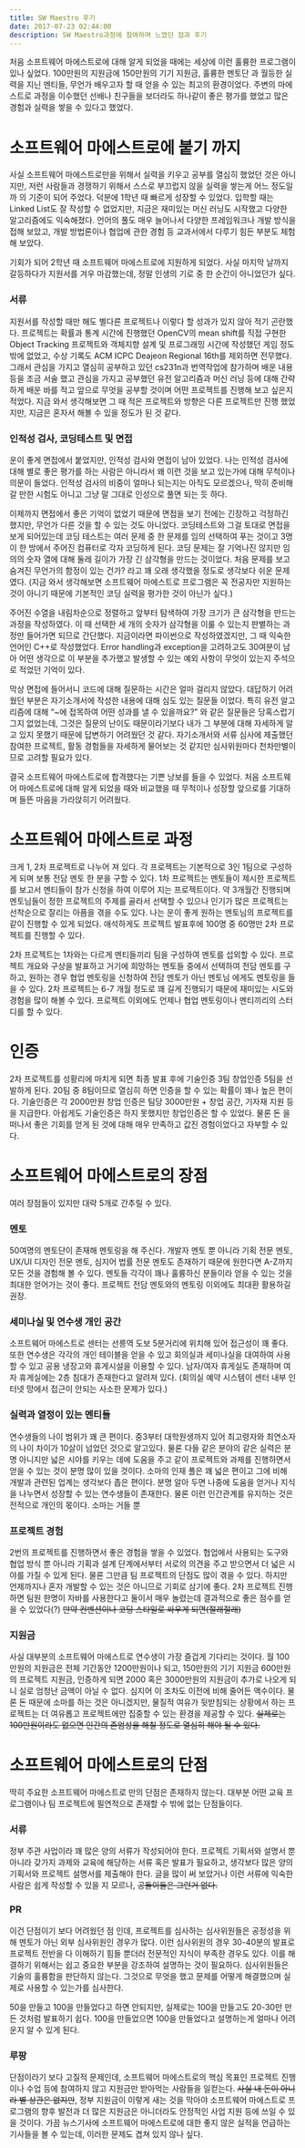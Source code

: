 ```yaml
---
title: SW Maestro 후기
date: 2017-07-23 02:44:00
description: SW Maestro과정에 참여하며 느꼈던 점과 후기
---
```

처음 소프트웨어 마에스트로에 대해 알게 되었을 때에는 세상에 이런 훌륭한 프로그램이 있나 싶었다. 100만원의 지원금에 150만원의 기기 지원금, 훌륭한 멘토단 과 월등한 실력을 지닌 멘티들, 무언가 배우고자 할 때 얻을 수 있는 최고의 환경이었다. 주변의 마에스트로 과정을 이수했던 선배나 친구들을 보더라도 하나같이 좋은 평가를 했었고 많은 경험과 실력을 쌓을 수 있다고 했었다.

# 소프트웨어 마에스트로에 붙기 까지 

사실 소프트웨어 마에스트로만을 위해서 실력을 키우고 공부를 열심히 했었던 것은 아니지만, 저런 사람들과 경쟁하기 위해서 스스로 부끄럽지 않을 실력을 쌓는게 어느 정도일까 의 기준이 되어 주었다. 덕분에 1학년 때 빠르게 성장할 수 있었다. 입학할 때는 Linked List도 잘 작성할 수 없었지만,  지금은 재미있는 머신 러닝도 시작했고 다양한 알고리즘에도 익숙해졌다. 언어의 풀도 매우 늘어나서 다양한 프레임워크나 개발 방식을 접해 보았고, 개발 방법론이나 협업에 관한 경험 등 교과서에서 다루기 힘든 부분도 체험해 보았다.

기회가 되어 2학년 때 소프트웨어 마에스트로에 지원하게 되었다.  사실 마지막 날까지 갈등하다가 지원서를 겨우 마감했는데, 정말 인생의 기로 중 한 순간이 아니었던가 싶다.

### 서류
지원서를 작성할 때만 해도 별다른 프로젝트나 이렇다 할 성과가 있지 않아 적기 곤란했다. 프로젝트는 확률과 통계 시간에 진행했던 OpenCV의 mean shift를 직접 구현한 Object Tracking 프로젝트와 객체지향 설계 및 프로그래밍 시간에 작성했던 게임 정도 밖에 없었고, 수상 기록도 ACM ICPC Deajeon Regional 16th를 제외하면 전무했다. 그래서 관심을 가지고 열심히 공부하고 있던 cs231n과 번역작업에 참가하며 배운 내용 등을 조금 서술 했고 관심을 가지고 공부했던 유전 알고리즘과 머신 러닝 등에 대해 간략하게 배운 바를 적고 앞으로 무엇을 공부할 것이며 어떤 프로젝트를 진행해 보고 싶은지 적었다. 지금 와서 생각해보면 그 때 적은 프로젝트와 방향은 다른 프로젝트만 진행 했었지만, 지금은 혼자서 해볼 수 있을 정도가 된 것 같다.

### 인적성 검사, 코딩테스트 및 면접
운이 좋게 면접에서 붙었지만, 인적성 검사와 면접이 남아 있었다. 나는 인적성 검사에 대해 별로 좋은 평가를 하는 사람은 아니라서 왜 이런 것을 보고 있는가에 대해 무척이나 의문이 들었다. 인적성 검사의 비중이 얼마나 되는지는 아직도 모르겠으나, 딱히 준비해 갈 만한 시험도 아니고 그냥 말 그대로 인성으로 풀면 되는 듯 하다. 

이제까지 면접에서 좋은 기억이 없었기 때문에 면접을 보기 전에는 긴장하고 걱정하긴 했지만, 무언가 다른 것을 할 수 있는 것도 아니었다. 코딩테스트와 그걸 토대로 면접을 보게 되어있는데 코딩 테스트는 여러 문제 중 한 문제를 임의 선택하여 푸는 것이고 3명이 한 방에서 주어진 컴퓨터로 각자 코딩하게 된다. 코딩 문제는 잘 기억나진 않지만 임의의 숫자 열에 대해 둘레 길이가 가장 긴 삼각형을 만드는 것이었다. 처음 문제를 보고 숨겨진 무언가의 함정이 있는 건가? 라고 꽤 오래 생각했을 정도로 생각보다 쉬운 문제였다. 
(지금 와서 생각해보면 소프트웨어 마에스트로 프로그램은 꼭 전공자만 지원하는 것이 아니기 때문에 기본적인 코딩 실력을 평가한 것이 아닌가 싶다.) 

주어진 수열을 내림차순으로 정렬하고 앞부터 탐색하여 가장 크기가 큰 삼각형을 만드는 과정을 작성하였다. 이 때 선택한 세 개의 숫자가 삼각형을 이룰 수 있는지 판별하는 과정만 들어가면 되므로 간단했다. 지금이라면 파이썬으로 작성하였겠지만,  그 때 익숙한 언어인 C++로 작성했었다. Error handling과 exception을 고려하고도 30여분이 남아 어떤 생각으로 이 부분을 추가했고 발생할 수 있는 예외 사항이 무엇이 있는지 주석으로 적었던 기억이 있다.

막상 면접에 들어서니 코드에 대해 질문하는 시간은 얼마 걸리지 않았다. 대답하기 어려웠던 부분은 자기소개서에 작성한 내용에 대해 심도 있는 질문들 이었다. 특히 유전 알고리즘에 대해 “~에 접목하여 어떤 성과를 낼 수 있을까요?” 와 같은 질문들은 당혹스럽기 그지 없었는데, 그것은 질문의 난이도 때문이라기보다 내가 그 부분에 대해 자세하게 알고 있지 못했기 때문에 답변하기 어려웠던 것 같다. 자기소개서와 서류 심사에 제출했던 참여한 프로젝트, 활동 경험들을 자세하게 물어보는 것 같지만 심사위원마다 천차만별이므로 고려할 필요가 있다.

결국 소프트웨어 마에스트로에 합격했다는 기쁜 낭보를 들을 수 있었다. 처음 소프트웨어 마에스트로에 대해 알게 되었을 때와 비교했을 때 무척이나 성장할 앞으로를 기대하며 들뜬 마음을 가라앉히기 어려웠다.





# 소프트웨어 마에스트로 과정
크게 1, 2차 프로젝트로 나누어 져 있다. 각 프로젝트는 기본적으로 3인 1팀으로 구성하게 되며 보통 전담 멘토 한 분을 구할 수 있다. 1차 프로젝트는 멘토들이 제시한 프로젝트를 보고서 멘티들이 참가 신청을 하여 이루어 지는 프로젝트이다. 약 3개월간 진행되며 멘토님들이 정한 프로젝트의 주제를 골라서 선택할 수 있으나 인기가 많은 프로젝트는 선착순으로 잘리는 아픔을 겪을 수도 있다. 나는 운이 좋게 원하는 멘토님의 프로젝트를 같이 진행할 수 있게 되었다. 애석하게도 프로젝트 발표후에 100명 중 60명만 2차 프로젝트를 진행할 수 있다.

2차 프로젝트는 1차와는 다르게 멘티들끼리 팀을 구성하여 멘토를 섭외할 수 있다. 프로젝트 개요와 구상을 발표하고 거기에 희망하는 멘토들 중에서 선택하여 전담 멘토를 구하고, 원하는 경우 협업 멘토링을 신청하여 전담 멘토가 아닌 멘토님 에게도 멘토링을 들을 수 있다. 2차 프로젝트는 6-7 개월 정도로 꽤 길게 진행되기 때문에 재미있는 시도와 경험을 많이 해볼 수 있다. 프로젝트 이외에도 언제나 협업 멘토링이나 멘티끼리의 스터디를 할 수 있다.

# 인증
2차 프로젝트를 성황리에 마치게 되면 최종 발표 후에 기술인증 3팀 창업인증 5팀을 선발하게 된다. 20팀 중 8팀이므로 열심히 하면 인증을 할 수 있는 확률이 꽤나 높은 편이다. 기술인증은 각 2000만원 창업 인증은 팀당 3000만원 + 창업 공간, 기자재 지원 등을 지급한다. 아쉽게도 기술인증은 하지 못했지만 창업인증은 할 수 있었다. 물론 돈 을 떠나서 좋은 기회를 얻게 된 것에 대해 매우 만족하고 값진 경험이었다고 자부할 수 있다.

# 소프트웨어 마에스트로의 장점

여러 장점들이 있지만 대략 5개로 간추릴 수 있다.

### 멘토
50여명의 멘토단이 존재해 멘토링을 해 주신다. 개발자 멘토 뿐 아니라 기획 전문 멘토, UX/UI 디자인 전문 멘토, 심지어 법률 전문 멘토도 존재하기 때문에 원한다면 A-Z까지 모든 것을 경험해 볼 수 있다. 멘토들 각각이 꽤나 훌륭하신 분들이라 얻을 수 있는 것을 최대한 얻어가는 것이 좋다. 프로젝트 전담 멘토와의 멘토링 이외에도 최대환 활용하길 권장.

### 세미나실 및 연수생 개인 공간
소프트웨어 마에스트로 센터는 선릉역 도보 5분거리에 위치해 있어 접근성이 꽤 좋다. 또한 연수생은 각각의 개인 테이블을 얻을 수 있고 회의실과 세미나실을 대여하여 사용할 수 있고 공용 냉장고와 휴게시설을 이용할 수 있다. 남자/여자 휴게실도 존재하며 여자 휴게실에는 2층 침대가 존재한다고 알려져 있다. (회의실 예약 시스템이 센터 내부 인터넷 망에서 접근이 안되는 사소한 문제가 있다.)

### 실력과 열정이 있는 멘티들
연수생들의 나이 범위가 꽤 큰 편이다. 중3부터 대학원생까지 있어 최고령자와 최연소자의 나이 차이가 10살이 넘었던 것으로 알고있다. 물론 다들 같은 분야의 같은 실력은 분명 아니지만 넓은 시야를 키우는 데에 도움을 주고 같이 프로젝트와 과제를 진행하면서 얻을 수 있는 것이 분명 많이 있을 것이다. 소마의 인재 폴은 꽤 넓은 편이고 그에 비해 개발과 관련된 업계는 생각보다 좁은 편이다. 분명 알아 두면 나중에 도움을 얻거나 지식을 나누면서 성장할 수 있는 연수생들이 존재한다. 물론 이런 인간관계를 유지하는 것은 전적으로 개인의 몫이다. 소마는 거들 뿐

### 프로젝트 경험 
2번의 프로젝트를 진행하면서 좋은 경험을 쌓을 수 있었다. 협업에서 사용되는 도구와 협업 방식 뿐 아니라 기획과 설계 단계에서부터 서로의 의견을 주고 받으면서 더 넓은 시야를 가질 수 있게 된다. 물론 그만큼 팀 프로젝트의 단점도 많이 겪을 수 있다. 하지만 언제까지나 혼자 개발할 수 있는 것은 아니므로 기회로 삼기에 좋다. 2차 프로젝트 진행하면 팀원 한명이 자바를 사용한다고 둘이서 매우 놀렸는데 결과적으로 좋은 점수를 얻을 수 있었다(?) ~~만약 컨벤션이나 코딩 스타일로 싸우게 되면(절래절래)~~

### 지원금
사실 대부분의 소프트웨어 마에스트로 연수생이 가장 즐겁게 기다리는 것이다. 월 100만원의 지원금은 전체 기간동안 1200만원이나 되고, 150만원의 기기 지원금 600만원의 프로젝트 지원금, 인증하게 되면 2000 혹은 3000만원의 지원금이 추가로 나오게 되니 실로 엄청난 금액이 아닐 수 없다. 심지어 이 조차도 이전에 비해 줄어든 액수이다. 물론 돈 때문에 소마를 하는 것은 아니겠지만, 물질적 여유가 뒷받침되는 상황에서 하는 프로젝트는 더 여유롭고 프로젝트에만 집중할 수 있는 환경을 제공할 수 있다. ~~실제로는 100만원이라도 없으면 인간의 존엄성을 해칠 정도로 열심히 해야 될 수 있다.~~

# 소프트웨어 마에스트로의 단점
딱히 주요한 소프트웨어 마에스트로 만의 단점은 존재하지 않는다. 대부분 어떤 교육 프로그램이나 팀 프로젝트에 필연적으로 존재할 수 밖에 없는 단점들이다.

### 서류
정부 주관 사업이라 꽤 많은 양의 서류가 작성되어야 한다. 프로젝트 기획서와 설명서 뿐 아니라 갖가지 과제와 교육에 해당하는 서류 혹은 발표가 필요하고, 생각보다 많은 양의 기획서와 프로젝트 설명서를 제출해야 한다. 글을 많이 써 보았거나 이런 서류에 익숙한 사람은 쉽게 작성할 수 있을 지 모르나, ~~공돌이들은 그런거 없다.~~

### PR
이건 단점이기 보다 어려웠던 점 인데, 프로젝트를 심사하는 심사위원들은 공정성을 위해 멘토가 아닌 외부 심사위원인 경우가 많다. 이런 심사위원의 경우 30-40분의 발표로 프로젝트 전반을 다 이해하기 힘들 뿐더러 전문적인 지식이 부족한 경우도 있다. 이를 해결하기 위해서는 쉽고 중요한 부분을 강조하여 설명하는 것이 필요하다. 심사위원들은 기술의 훌륭함을 판단하지 않는다. 그것으로 무엇을 했고 문제를 어떻게 해결했으며 실제로 사용할 수 있는가를 심사한다.

50을 만들고 100을 만들었다고 하면 안되지만, 실제로는 100을 만들고도 20-30만 만든 것처럼 발표하기 쉽다. 100을 만들었으면 100을 만들었다고 설명하는게 얼마나 어려운지 알 수 있게 된다.

### 루팡
단점이라기 보다 고질적 문제인데, 소프트웨어 마에스트로의 핵심 목표인 프로젝트 진행이나 수업 등에 참여하지 않고 지원금만 받아먹는 사람들을 일컫는다. ~~사실 내 돈이 아니라 별 상관은 없지만~~, 정부 지원금이 이렇게 새는 것을 막아야 소프트웨어 마에스트로 프로그램의 향후 발전과 더 많은 지원금은 아니더라도 안정적인 사업 지원 등에 쓰일 수 있을 것이다. 가끔 뉴스기사에 소프트웨어 마에스트로에 대한 좋지 않은 실적을 언급하는 기사들을 볼 수 있는데, 이러한 문제도 겹쳐 있지 않나 싶다.
